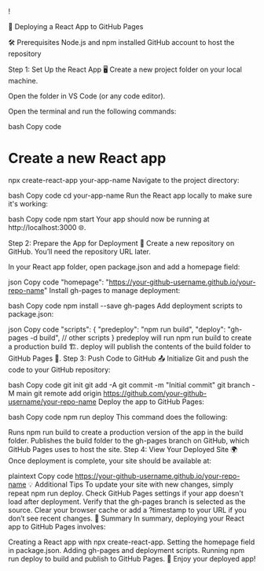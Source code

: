 !

🚀 Deploying a React App to GitHub Pages


🛠️ Prerequisites
Node.js and npm installed
GitHub account to host the repository



Step 1: Set Up the React App 🖥️
Create a new project folder on your local machine.

Open the folder in VS Code (or any code editor).

Open the terminal and run the following commands:

bash
Copy code
# Create a new React app
npx create-react-app your-app-name
Navigate to the project directory:

bash
Copy code
cd your-app-name
Run the React app locally to make sure it's working:

bash
Copy code
npm start
Your app should now be running at http://localhost:3000 🌐.

Step 2: Prepare the App for Deployment 🚧
Create a new repository on GitHub. You’ll need the repository URL later.

In your React app folder, open package.json and add a homepage field:

json
Copy code
"homepage": "https://your-github-username.github.io/your-repo-name"
Install gh-pages to manage deployment:

bash
Copy code
npm install --save gh-pages
Add deployment scripts to package.json:

json
Copy code
"scripts": {
  "predeploy": "npm run build",
  "deploy": "gh-pages -d build",
  // other scripts
}
predeploy will run npm run build to create a production build 🏗️.
deploy will publish the contents of the build folder to GitHub Pages 🚀.
Step 3: Push Code to GitHub 📤
Initialize Git and push the code to your GitHub repository:

bash
Copy code
git init
git add -A
git commit -m "Initial commit"
git branch -M main
git remote add origin https://github.com/your-github-username/your-repo-name
Deploy the app to GitHub Pages:

bash
Copy code
npm run deploy
This command does the following:

Runs npm run build to create a production version of the app in the build folder.
Publishes the build folder to the gh-pages branch on GitHub, which GitHub Pages uses to host the site.
Step 4: View Your Deployed Site 🌍
Once deployment is complete, your site should be available at:

plaintext
Copy code
https://your-github-username.github.io/your-repo-name
💡 Additional Tips
To update your site with new changes, simply repeat npm run deploy.
Check GitHub Pages settings if your app doesn't load after deployment. Verify that the gh-pages branch is selected as the source.
Clear your browser cache or add a ?timestamp to your URL if you don’t see recent changes.
📝 Summary
In summary, deploying your React app to GitHub Pages involves:

Creating a React app with npx create-react-app.
Setting the homepage field in package.json.
Adding gh-pages and deployment scripts.
Running npm run deploy to build and publish to GitHub Pages.
🎉 Enjoy your deployed app!
